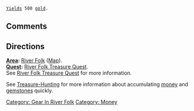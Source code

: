 [`Yields`](Money_Values "wikilink")` 500 `[`gold`](Gold_In_Hand "wikilink")`.`

## Comments

## Directions

**[Area](:Category:_Areas "wikilink"):** [River
Folk](:Category:_River_Folk "wikilink")
([Map](River_Folk_Map "wikilink")).  
**[Quest](:Category:_Ticket_Quests "wikilink"):** [River Folk Treasure
Quest](River_Folk_Treasure_Quest "wikilink").  
See [River Folk Treasure Quest](River_Folk_Treasure_Quest "wikilink")
for more information.

See [Treasure-Hunting](Treasure-Hunting "wikilink") for more information
about accumulating [money](:Category:_Money "wikilink") and
[gemstones](:Category:_Gemstones "wikilink") quickly.

[Category: Gear In River Folk](Category:_Gear_In_River_Folk "wikilink")
[Category: Money](Category:_Money "wikilink")
